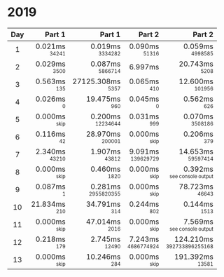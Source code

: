# 2019

Day | Part 1 | Part 1 | Part 2 | Part 2
:---:|---:|---:|---:|---:
1 | 0.021ms <br/><sub><sup>34241</sup></sub> | 0.019ms <br/><sub><sup>3334282</sup></sub> | 0.090ms <br/><sub><sup>51316</sup></sub> | 0.059ms <br/><sub><sup>4998585</sup></sub> 
2 | 0.029ms <br/><sub><sup>3500</sup></sub> | 0.087ms <br/><sub><sup>5866714</sup></sub> | 6.997ms <br/><sub><sup><NOT FOUND></sup></sub> | 20.743ms <br/><sub><sup>5208</sup></sub> 
3 | 0.563ms <br/><sub><sup>135</sup></sub> | 27125.308ms <br/><sub><sup>5357</sup></sub> | 0.065ms <br/><sub><sup>410</sup></sub> | 12.600ms <br/><sub><sup>101956</sup></sub> 
4 | 0.026ms <br/><sub><sup>0</sup></sub> | 19.475ms <br/><sub><sup>960</sup></sub> | 0.045ms <br/><sub><sup>0</sup></sub> | 0.562ms <br/><sub><sup>626</sup></sub> 
5 | 0.000ms <br/><sub><sup>skip</sup></sub> | 0.200ms <br/><sub><sup>12234644</sup></sub> | 0.031ms <br/><sub><sup>999</sup></sub> | 0.070ms <br/><sub><sup>3508186</sup></sub> 
6 | 0.116ms <br/><sub><sup>42</sup></sub> | 28.970ms <br/><sub><sup>200001</sup></sub> | 0.000ms <br/><sub><sup>skip</sup></sub> | 0.206ms <br/><sub><sup>379</sup></sub> 
7 | 2.340ms <br/><sub><sup>43210</sup></sub> | 1.907ms <br/><sub><sup>43812</sup></sub> | 9.091ms <br/><sub><sup>139629729</sup></sub> | 14.653ms <br/><sub><sup>59597414</sup></sub> 
8 | 0.000ms <br/><sub><sup>skip</sup></sub> | 0.460ms <br/><sub><sup>1820</sup></sub> | 0.000ms <br/><sub><sup>skip</sup></sub> | 0.392ms <br/><sub><sup>see console output</sup></sub> 
9 | 0.087ms <br/><sub><sup>1</sup></sub> | 0.281ms <br/><sub><sup>2955820355</sup></sub> | 0.000ms <br/><sub><sup>skip</sup></sub> | 78.723ms <br/><sub><sup>46643</sup></sub> 
10 | 21.834ms <br/><sub><sup>210</sup></sub> | 34.791ms <br/><sub><sup>314</sup></sub> | 0.244ms <br/><sub><sup>802</sup></sub> | 0.144ms <br/><sub><sup>1513</sup></sub> 
11 | 0.000ms <br/><sub><sup>skip</sup></sub> | 47.014ms <br/><sub><sup>2016</sup></sub> | 0.000ms <br/><sub><sup>skip</sup></sub> | 7.569ms <br/><sub><sup>see console output</sup></sub> 
12 | 0.218ms <br/><sub><sup>179</sup></sub> | 2.745ms <br/><sub><sup>12490</sup></sub> | 7.243ms <br/><sub><sup>4686774924</sup></sub> | 124.210ms <br/><sub><sup>392733896255168</sup></sub> 
13 | 0.000ms <br/><sub><sup>skip</sup></sub> | 10.246ms <br/><sub><sup>284</sup></sub> | 0.000ms <br/><sub><sup>skip</sup></sub> | 191.392ms <br/><sub><sup>13581</sup></sub> 
